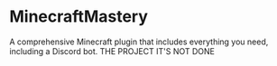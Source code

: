 # MinecraftMastery
A comprehensive Minecraft plugin that includes everything you need, including a Discord bot.
THE PROJECT IT'S NOT DONE

